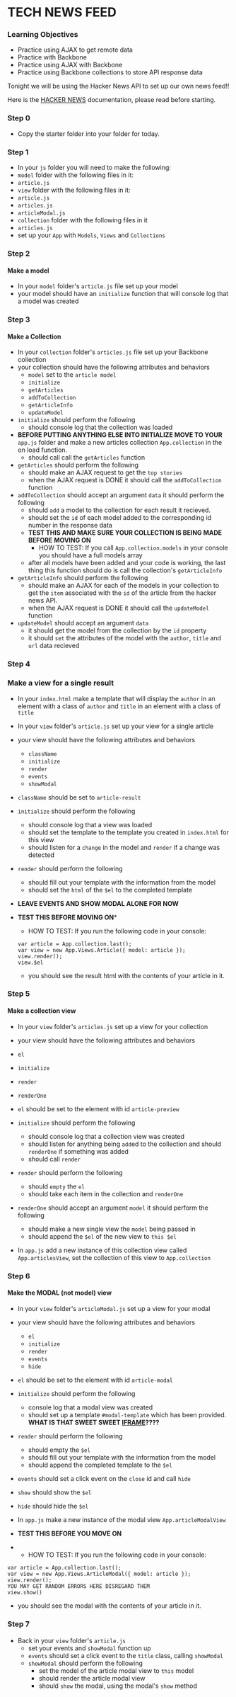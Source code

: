 # TECH NEWS FEED

### Learning Objectives
- Practice using AJAX to get remote data
- Practice with Backbone
- Practice using AJAX with Backbone
- Practice using Backbone collections to store API response data

Tonight we will be using the Hacker News API to set up our own news feed!!

Here is the [HACKER NEWS](https://github.com/HackerNews/API) documentation, please read before starting. 


### Step 0

- Copy the starter folder into your folder for today. 

### Step 1

- In your `js` folder you will need to make the following:
 - `model` folder with the following files in it:
  - `article.js`
 - `view` folder with the following files in it:
  - `article.js`
  - `articles.js`
  - `articleModal.js`
 - `collection` folder with the following files in it
  - `articles.js`
- set up your `App` with `Models`, `Views` and `Collections`
 
### Step 2
#### Make a model

- In your `model` folder's `article.js` file set up your model
- your model should have an `initialize` function that will console log that a model was created

### Step 3
#### Make a Collection

- In your `collection` folder's `articles.js` file set up your Backbone collection
- your collection should have the following attributes and behaviors
  - `model` set to the `article model`
  - `initialize`
  - `getArticles`
  - `addToCollection`
  - `getArticleInfo`
  - `updateModel`
- `initialize` should perform the following
  - should console log that the collection was loaded
- **BEFORE PUTTING ANYTHING ELSE INTO INITIALIZE MOVE TO YOUR** `app.js` folder and make a new articles collection `App.collection` in the on load function. 
  - should call call the `getArticles` function
- `getArticles` should perform the following
  - should make an AJAX request to get the `top stories`
  - when the AJAX request is DONE it should call the `addToCollection` function
- `addToCollection` should accept an argument `data` it should perform the following
  - should `add` a model to the collection for each result it recieved.
  - should set the `id` of each model added to the corresponding id number in the response data 
  - **TEST THIS AND MAKE SURE YOUR COLLECTION IS BEING MADE BEFORE MOVING ON**
    - HOW TO TEST: If you call `App.collection.models` in your console you should have a full models array
  - after all models have been added and your code is working, the last thing this function should do is call the collection's `getArticleInfo` 
- `getArticleInfo` should perform the following
  - should make an AJAX for each of the models in your collection to get the `item` associated with the `id` of the article from the hacker news API.
  - when the AJAX request is DONE it should call the `updateModel` function
- `updateModel` should accept an argument `data` 
  - it should get the model from the collection by the `id` property
  - it should `set` the attributes of the model with the `author`, `title` and `url` data recieved

### Step 4
### Make a view for a single result

- In your `index.html` make a template that will display the `author` in an element with a class of `author` and `title` in an element with a class of `title`

- In your `view` folder's `article.js` set up your view for a single article
- your view should have the following attributes and behaviors
  - `className`
  - `initialize`
  - `render`
  - `events`
  - `showModal`
- `className` should be set to `article-result`
- `initialize` should perform the following
  - should console log that a view was loaded
  - should set the template to the template you created in `index.html` for this view
  - should listen for a `change` in the model and `render` if a change was detected
- `render` should perform the following
  - should fill out your template with the information from the model
  - should set the `html` of the `$el` to the completed template
- **LEAVE EVENTS AND SHOW MODAL ALONE FOR NOW**
- **TEST THIS BEFORE MOVING ON*** 
  - HOW TO TEST: If you run the following code in your console:
  
  ```
  var article = App.collection.last();
  var view = new App.Views.Article({ model: article });
  view.render();
  view.$el
  
  ```
  - you should see the result html with the contents of your article in it.

### Step 5
#### Make a collection view


- In your `view` folder's `articles.js` set up a view for your collection
- your view should have the following attributes and behaviors
 - `el`
 - `initialize`
 - `render`
 - `renderOne`
- `el` should be set to the element with id `article-preview`
- `initialize` should perform the following
  - should console log that a collection view was created
  - should listen for anything being `add`ed to the collection and should `renderOne` if something was added
  - should call `render`
- `render` should perform the following
  - should `empty` the `el`
  - should take each item in the collection and `renderOne`
- `renderOne` should accept an argument `model` it should perform the following
  - should make a new single view the `model` being passed in
  - should append the `$el` of the new view to `this $el`

- In `app.js` add a new instance of this collection view called `App.articlesView`, set the collection of this view to `App.collection`

### Step 6
#### Make the MODAL (not model) view

- In your `view` folder's `articleModal.js` set up a view for your modal
- your view should have the following attributes and behaviors
  - `el`
  - `initialize`
  - `render`
  - `events`
  - `hide`
- `el` should be set to the element with id `article-modal`
- `initialize` should perform the following
  - console log that a modal view was created
  - should set up a template `#modal-template` which has been provided. **WHAT IS THAT SWEET SWEET [IFRAME](https://developer.mozilla.org/en-US/docs/Web/HTML/Element/iframe)????**
- `render` should perform the following
  - should empty the `$el`
  - should fill out your template with the information from the model
  - should append the completed template to the `$el`
- `events` should set a click event on the `close` id and call `hide`
- `show` should show the `$el` 
- `hide` should hide the `$el` 


- In `app.js` make a new instance of the modal view `App.articleModalView` 

- **TEST THIS BEFORE YOU MOVE ON**
-   - HOW TO TEST: If you run the following code in your console:
  
  ```
  var article = App.collection.last();
  var view = new App.Views.ArticleModal({ model: article });
  view.render();
  YOU MAY GET RANDOM ERRORS HERE DISREGARD THEM
  view.show()
  
  ```
  - you should see the modal with the contents of your article in it.

### Step 7
#### 

- Back in your `view` folder's `article.js`
  - set your events and `showModal` function up
  - `events` should set a click event to the `title` class, calling `showModal`
  - `showModal` should perform the following
    - set the model of the article modal view to `this` model
    - should render the article modal view
    - should `show` the modal, using the modal's `show` method


























